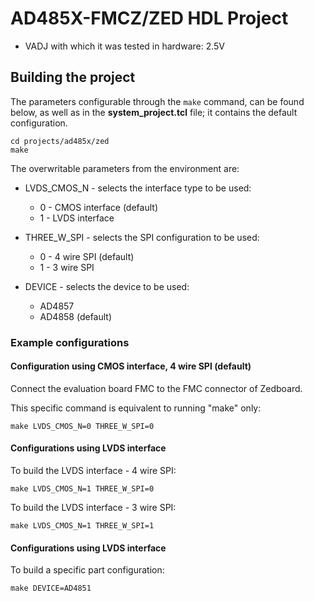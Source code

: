 <!-- no_no_os, no_dts -->

# AD485X-FMCZ/ZED HDL Project

- VADJ with which it was tested in hardware: 2.5V

## Building the project

The parameters configurable through the `make` command, can be found below, as well as in the **system_project.tcl** file; it contains the default configuration.

```
cd projects/ad485x/zed
make
```

The overwritable parameters from the environment are:

- LVDS_CMOS_N - selects the interface type to be used:
  - 0 - CMOS interface (default)
  - 1 - LVDS interface
  
- THREE_W_SPI - selects the SPI configuration to be used:
  - 0 - 4 wire SPI (default)
  - 1 - 3 wire SPI
  
- DEVICE - selects the device to be used:
  - AD4857
  - AD4858 (default)

### Example configurations

#### Configuration using CMOS interface, 4 wire SPI (default)

Connect the evaluation board FMC to the FMC connector of Zedboard.

This specific command is equivalent to running "make" only:

```
make LVDS_CMOS_N=0 THREE_W_SPI=0
```

#### Configurations using LVDS interface

To build the LVDS interface - 4 wire SPI:

```
make LVDS_CMOS_N=1 THREE_W_SPI=0
```

To build the LVDS interface - 3 wire SPI:

```
make LVDS_CMOS_N=1 THREE_W_SPI=1
```

#### Configurations using LVDS interface

To build a specific part configuration:

```
make DEVICE=AD4851
```
